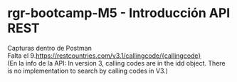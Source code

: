 # rgr-bootcamp-M5 - Introducción API REST

Capturas dentro de Postman<br />
Falta el 9.https://restcountries.com/v3.1/callingcode/{callingcode}<br />
(En la info de la API: In version 3, calling codes are in the idd object. There is no implementation to search by calling codes in V3.)
